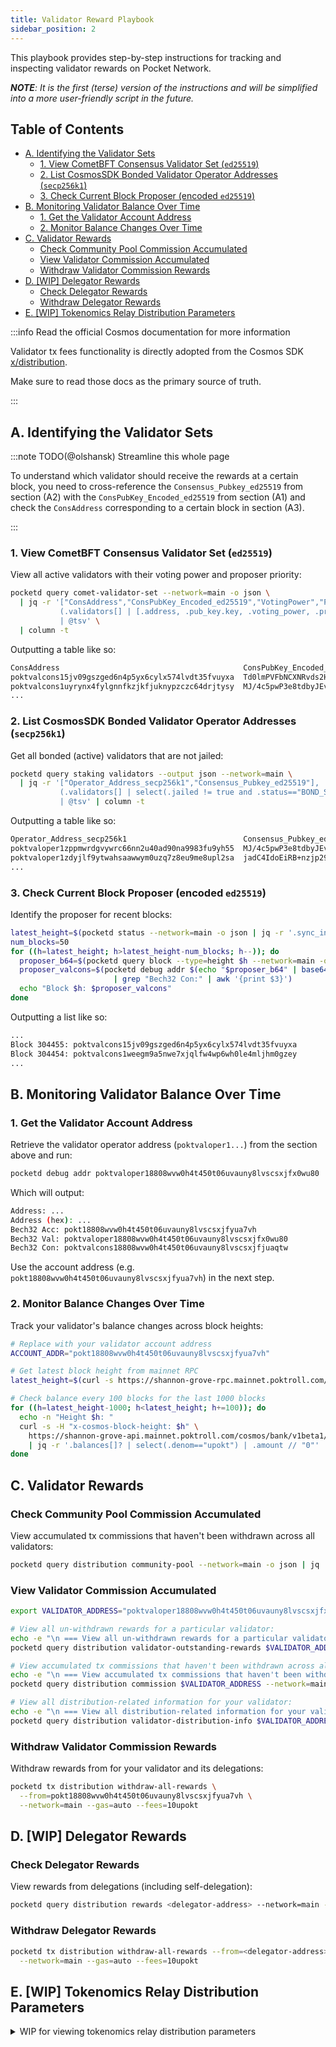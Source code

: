 ```yaml
---
title: Validator Reward Playbook
sidebar_position: 2
---
```


This playbook provides step-by-step instructions for tracking and inspecting validator rewards on Pocket Network.

_**NOTE**: It is the first (terse) version of the instructions and will be simplified into a more user-friendly script in the future._

## Table of Contents <!-- omit in toc -->

- [A. Identifying the Validator Sets](#a-identifying-the-validator-sets)
  - [1. View CometBFT Consensus Validator Set (`ed25519`)](#1-view-cometbft-consensus-validator-set-ed25519)
  - [2. List CosmosSDK Bonded Validator Operator Addresses (`secp256k1`)](#2-list-cosmossdk-bonded-validator-operator-addresses-secp256k1)
  - [3. Check Current Block Proposer (encoded `ed25519`)](#3-check-current-block-proposer-encoded-ed25519)
- [B. Monitoring Validator Balance Over Time](#b-monitoring-validator-balance-over-time)
  - [1. Get the Validator Account Address](#1-get-the-validator-account-address)
  - [2. Monitor Balance Changes Over Time](#2-monitor-balance-changes-over-time)
- [C. Validator Rewards](#c-validator-rewards)
  - [Check Community Pool Commission Accumulated](#check-community-pool-commission-accumulated)
  - [View Validator Commission Accumulated](#view-validator-commission-accumulated)
  - [Withdraw Validator Commission Rewards](#withdraw-validator-commission-rewards)
- [D. \[WIP\] Delegator Rewards](#d-wip-delegator-rewards)
  - [Check Delegator Rewards](#check-delegator-rewards)
  - [Withdraw Delegator Rewards](#withdraw-delegator-rewards)
- [E. \[WIP\] Tokenomics Relay Distribution Parameters](#e-wip-tokenomics-relay-distribution-parameters)

:::info Read the official Cosmos documentation for more information

Validator tx fees functionality is directly adopted from the Cosmos SDK [x/distribution](https://docs.cosmos.network/main/build/modules/distribution).

Make sure to read those docs as the primary source of truth.

:::

## A. Identifying the Validator Sets

:::note TODO(@olshansk) Streamline this whole page

To understand which validator should receive the rewards at a certain block, you
need to cross-reference the `Consensus_Pubkey_ed25519` from section (A2) with the `ConsPubKey_Encoded_ed25519` from section (A1)
and check the `ConsAddress` corresponding to a certain block in section (A3).

:::

### 1. View CometBFT Consensus Validator Set (`ed25519`)

View all active validators with their voting power and proposer priority:

```bash
pocketd query comet-validator-set --network=main -o json \
  | jq -r '["ConsAddress","ConsPubKey_Encoded_ed25519","VotingPower","ProposerPriority"],
           (.validators[] | [.address, .pub_key.key, .voting_power, .proposer_priority])
           | @tsv' \
  | column -t
```

Outputting a table like so:

```bash
ConsAddress                                         ConsPubKey_Encoded_ed25519                    VotingPower  ProposerPriority
poktvalcons15jv09gszged6n4p5yx6cylx574lvdt35fvuyxa  Td0lmPVFbNCXNRvds2HUbOvAW4H9WHf0lvTsLu2bdig=  3998646      4065371
poktvalcons1uyrynx4fylgnnfkzjkfjuknypzczc64drjtysy  MJ/4c5pwP3e8tdbyJEv3TFIlPzVTrJw9sOpkdW/gBY0=  2020000      -2082881
...
```

### 2. List CosmosSDK Bonded Validator Operator Addresses (`secp256k1`)

Get all bonded (active) validators that are not jailed:

```bash
pocketd query staking validators --output json --network=main \
  | jq -r '["Operator_Address_secp256k1","Consensus_Pubkey_ed25519"],
           (.validators[] | select(.jailed != true and .status=="BOND_STATUS_BONDED") | [.operator_address, .consensus_pubkey.value])
           | @tsv' | column -t
```

Outputting a table like so:

```bash
Operator_Address_secp256k1                          Consensus_Pubkey_ed25519
poktvaloper1zppmwrdgvywrc66nn2u40ad90na9983fu9yh55  MJ/4c5pwP3e8tdbyJEv3TFIlPzVTrJw9sOpkdW/gBY0=
poktvaloper1zdyjlf9ytwahsaawwym0uzq7z8eu9me8upl2sa  jadC4IdoEiRB+nzjp29qiq2mJqj3ZjQ+AELJ6AVgnAM=
...
```

### 3. Check Current Block Proposer (encoded `ed25519`)

Identify the proposer for recent blocks:

```bash
latest_height=$(pocketd status --network=main -o json | jq -r '.sync_info.latest_block_height')
num_blocks=50
for ((h=latest_height; h>latest_height-num_blocks; h--)); do
  proposer_b64=$(pocketd query block --type=height $h --network=main -o json | jq -r '.header.proposer_address')
  proposer_valcons=$(pocketd debug addr $(echo "$proposer_b64" | base64 --decode | xxd -p -c256 | tr -d '\n') \
                       | grep "Bech32 Con:" | awk '{print $3}')
  echo "Block $h: $proposer_valcons"
done
```

Outputting a list like so:

```bash
...
Block 304455: poktvalcons15jv09gszged6n4p5yx6cylx574lvdt35fvuyxa
Block 304454: poktvalcons1weegm9a5nwe7xjqlfw4wp6wh0le4mljhm0gzey
...
```

## B. Monitoring Validator Balance Over Time

### 1. Get the Validator Account Address

Retrieve the validator operator address (`poktvaloper1...`) from the section above and run:

```bash
pocketd debug addr poktvaloper18808wvw0h4t450t06uvauny8lvscsxjfx0wu80
```

Which will output:

```bash
Address: ...
Address (hex): ...
Bech32 Acc: pokt18808wvw0h4t450t06uvauny8lvscsxjfyua7vh
Bech32 Val: poktvaloper18808wvw0h4t450t06uvauny8lvscsxjfx0wu80
Bech32 Con: poktvalcons18808wvw0h4t450t06uvauny8lvscsxjfjuaqtw
```

Use the account address (e.g. `pokt18808wvw0h4t450t06uvauny8lvscsxjfyua7vh`) in the next step.

### 2. Monitor Balance Changes Over Time

Track your validator's balance changes across block heights:

```bash
# Replace with your validator account address
ACCOUNT_ADDR="pokt18808wvw0h4t450t06uvauny8lvscsxjfyua7vh"

# Get latest block height from mainnet RPC
latest_height=$(curl -s https://shannon-grove-rpc.mainnet.poktroll.com/status | jq -r '.result.sync_info.latest_block_height')

# Check balance every 100 blocks for the last 1000 blocks
for ((h=latest_height-1000; h<latest_height; h+=100)); do
  echo -n "Height $h: "
  curl -s -H "x-cosmos-block-height: $h" \
    https://shannon-grove-api.mainnet.poktroll.com/cosmos/bank/v1beta1/balances/$ACCOUNT_ADDR \
    | jq -r '.balances[]? | select(.denom=="upokt") | .amount // "0"'
done
```

## C. Validator Rewards

### Check Community Pool Commission Accumulated

View accumulated tx commissions that haven't been withdrawn across all validators:

```bash
pocketd query distribution community-pool --network=main -o json | jq
```

### View Validator Commission Accumulated

```bash
export VALIDATOR_ADDRESS="poktvaloper18808wvw0h4t450t06uvauny8lvscsxjfx0wu80"

# View all un-withdrawn rewards for a particular validator:
echo -e "\n === View all un-withdrawn rewards for a particular validator ==="
pocketd query distribution validator-outstanding-rewards $VALIDATOR_ADDRESS --network=main -o json | jq

# View accumulated tx commissions that haven't been withdrawn across all validators:
echo -e "\n === View accumulated tx commissions that haven't been withdrawn across all validators ==="
pocketd query distribution commission $VALIDATOR_ADDRESS --network=main -o json | jq

# View all distribution-related information for your validator:
echo -e "\n === View all distribution-related information for your validator ==="
pocketd query distribution validator-distribution-info $VALIDATOR_ADDRESS --network=main -o json | jq
```

### Withdraw Validator Commission Rewards

Withdraw rewards from for your validator and its delegations:

```bash
pocketd tx distribution withdraw-all-rewards \
  --from=pokt18808wvw0h4t450t06uvauny8lvscsxjfyua7vh \
  --network=main --gas=auto --fees=10upokt
```

## D. [WIP] Delegator Rewards

### Check Delegator Rewards

View rewards from delegations (including self-delegation):

```bash
pocketd query distribution rewards <delegator-address> --network=main -o json | jq
```

### Withdraw Delegator Rewards

```bash
pocketd tx distribution withdraw-all-rewards --from=<delegator-address> \
  --network=main --gas=auto --fees=10upokt
```

## E. [WIP] Tokenomics Relay Distribution Parameters

<details>
<summary>WIP for viewing tokenomics relay distribution parameters</summary>

Verify the current distribution parameters for relay rewards:

```bash
pocketd query tokenomics params --network=main -o json | jq
```

Key parameters to check:

- `mint_allocation_percentages.proposer`: Proposer's share of new mints
- `mint_equals_burn_claim_distribution.proposer`: Proposer's share when mint equals burn

</details>
